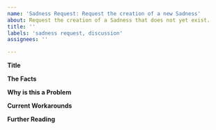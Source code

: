 ```yaml
---
name: 'Sadness Request: Request the creation of a new Sadness'
about: Request the creation of a Sadness that does not yet exist.
title: ''
labels: 'sadness request, discussion'
assignees: ''

---
```

<!-- Please fill any  -->

**Title**
<!-- The title the sadness should have -->

**The Facts**
<!-- A clear and concise description of what the problem is. -->

**Why is this a Problem**
<!-- A clear and concise description of what you want to be changed. -->

**Current Workarounds**
<!-- Add any other context or screenshots here. -->

**Further Reading**
<!-- Add any other context or screenshots here. -->